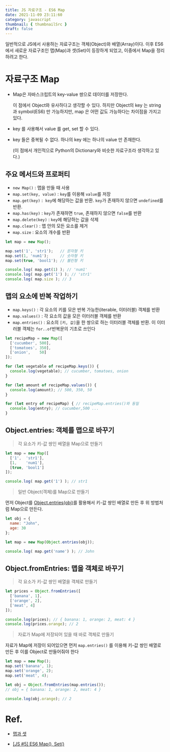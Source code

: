 ```yaml
---
title: JS 자료구조 - ES6 Map
date: 2021-11-09 23:11:60
category: javascript
thumbnail: { thumbnailSrc }
draft: false
---
```


일반적으로 JS에서 사용하는 자료구조는 객체(Object)와 배열(Array)이다. 이후 ES6에서 새로운 자료구조인 맵(Map)과 셋(Set)이 등장하게 되었고, 이중에서 Map을 정리하려고 한다.

# 자료구조 Map

- Map은 자바스크립트의 key-value 쌍으로 데이터를 저장한다.
    
    이 점에서 Object와 유사하다고 생각할 수 있다. 하지만 Object의 key 는 string 과 symbol(ES6) 만 가능하지만, map 은 어떤 값도 가능하다는 차이점을 가지고 있다.
    
- key 를 사용해서 value 를 get, set 할 수 있다.
- key 들은 중복될 수 없다. 하나의 key 에는 하나의 value 만 존재한다.
    
    (이 점에서 개인적으로 Python의 Dictionary와 비슷한 자료구조라 생각하고 있다.)
    

## 주요 메서드와 프로퍼티

- `new Map()` : 맵을 만들 때 사용
- `map.set(key, value)` : `key`를 이용해 `value`를 저장
- `map.get(key)` :  `key`에 해당하는 값을 반환. `key`가 존재하지 않으면 `undefined`를 반환.
- `map.has(key)` : `key`가 존재하면 `true`, 존재하지 않으면 `false`를 반환
- `map.delete(key)` : `key`에 해당하는 값을 삭제
- `map.clear()` : 맵 안의 모든 요소를 제거
- `map.size` : 요소의 개수를 반환

```jsx
let map = new Map();

map.set('1', 'str1');   // 문자형 키
map.set(1, 'num1');     // 숫자형 키
map.set(true, 'bool1'); // 불린형 키

console.log( map.get(1) ); // 'num1'
console.log( map.get('1') ); // 'str1'
console.log( map.size ); // 3
```

## 맵의 요소에 반복 작업하기

- `map.keys()` : 각 요소의 키를 모은 반복 가능한(iterable, 이터러블) 객체를 반환
- `map.values()` : 각 요소의 값을 모은 이터러블 객체를 반환
- `map.entries()` : 요소의 `[키, 값]`을 한 쌍으로 하는 이터러블 객체를 반환. 이 이터러블 객체는 `for..of`반복문의 기초로 쓰인다

```jsx
let recipeMap = new Map([
  ['cucumber', 500],
  ['tomatoes', 350],
  ['onion',    50]
]);

for (let vegetable of recipeMap.keys()) {
  console.log(vegetable); // cucumber, tomatoes, onion
}

for (let amount of recipeMap.values()) {
  console.log(amount); // 500, 350, 50
}

for (let entry of recipeMap) { // recipeMap.entries()와 동일
  console.log(entry); // cucumber,500 ...
}
```

## Object.entries: 객체를 맵으로 바꾸기

> 각 요소가 키-값 쌍인 배열을 Map으로 만들기
> 

```jsx
let map = new Map([
  ['1',  'str1'],
  [1,    'num1'],
  [true, 'bool1']
]);

console.log( map.get('1') ); // str1
```

> 일반 Object(객체)를 Map으로 만들기
> 

먼저 Object를 [Object.entries(obj)](https://developer.mozilla.org/ko/docs/Web/JavaScript/Reference/Global_Objects/Object/entries)를 활용해서 키-값 쌍인 배열로 만든 후 위 방법처럼 Map으로 만든다.

```jsx
let obj = {
  name: "John",
  age: 30
};

let map = new Map(Object.entries(obj));

console.log( map.get('name') ); // John
```

## Object.fromEntries: 맵을 객체로 바꾸기

> 각 요소가 키-값 쌍인 배열을 객체로 만들기
> 

```jsx
let prices = Object.fromEntries([
  ['banana', 1],
  ['orange', 2],
  ['meat', 4]
]);

console.log(prices); // { banana: 1, orange: 2, meat: 4 }
console.log(prices.orange); // 2
```

> 자료가 Map에 저장되어 있을 때 바로 객체로 만들기
> 

자료가 Map에 저장이 되어있으면 먼저 `map.entries()` 를 이용해 키-값 쌍인 배열로 만든 후 이를 Object로 만들어줘야 한다

```jsx
let map = new Map();
map.set('banana', 1);
map.set('orange', 2);
map.set('meat', 4);

let obj = Object.fromEntries(map.entries());
// obj = { banana: 1, orange: 2, meat: 4 }

console.log(obj.orange); // 2
```

# Ref.

- [맵과 셋](https://ko.javascript.info/map-set)

- [[JS #5] ES6 Map(), Set()](https://medium.com/@hongkevin/js-5-es6-map-set-2a9ebf40f96b#b0b1)